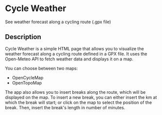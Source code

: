 # Cycle Weather
See weather forecast along a cycling route (.gpx file)

## Description
Cycle Weather is a simple HTML page that allows you to visualize the weather forecast along a cycling route defined in a GPX file. It uses the Open-Meteo API to fetch weather data and displays it on a map.

You can choose between two maps:
* OpenCycleMap
* OpenTopoMap

The app also allows you to insert breaks along the route, which will be displayed on the map. To insert a new break, you can either insert the km at which the break will start; or click on the map to select the position of the break. Then, insert the break's length in number of minutes.


